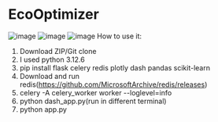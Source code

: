 # EcoOptimizer

![image](https://github.com/user-attachments/assets/65a98cab-dce7-4b6f-b868-975ac42dedff)
![image](https://github.com/user-attachments/assets/f15014ac-0dd8-437a-ac4f-7a0e131c02a7)
![image](https://github.com/user-attachments/assets/a00df8b8-bddc-423f-80d1-fee9f832d59b)
How to use it:
1. Download ZIP/Git clone
2. I used python 3.12.6
3. pip install flask celery redis plotly dash pandas scikit-learn
4. Download and run redis(https://github.com/MicrosoftArchive/redis/releases)
5. celery -A celery_worker worker --loglevel=info
6. python dash_app.py(run in different terminal)
7. python app.py
